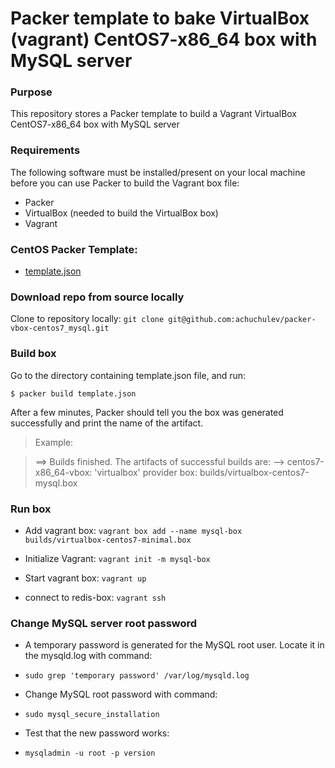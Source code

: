 # Packer template to bake VirtualBox (vagrant) CentOS7-x86_64 box with MySQL server

### Purpose
This repository stores a Packer template to build a Vagrant VirtualBox CentOS7-x86_64 box with MySQL server

### Requirements
The following software must be installed/present on your local machine before you can use Packer to build the Vagrant box file:

* Packer
* VirtualBox (needed to build the VirtualBox box)
* Vagrant

### CentOS Packer Template:

* [template.json](https://github.com/achuchulev/packer-vbox-centos7_mysql/blob/master/template.json)

### Download repo from source locally

Clone to repository locally: `git clone git@github.com:achuchulev/packer-vbox-centos7_mysql.git`

### Build box

Go to the directory containing template.json file, and run:

`$ packer build template.json`

After a few minutes, Packer should tell you the box was generated successfully and print the name of the artifact.

> Example:

> ==> Builds finished. The artifacts of successful builds are:
> --> centos7-x86_64-vbox: 'virtualbox' provider box: builds/virtualbox-centos7-mysql.box

### Run box

* Add vagrant box: `vagrant box add --name mysql-box builds/virtualbox-centos7-minimal.box`

* Initialize Vagrant: `vagrant init -m mysql-box`

* Start vagrant box: `vagrant up`

* connect to redis-box: `vagrant ssh`

### Change MySQL server root password

* A temporary password is generated for the MySQL root user. Locate it in the mysqld.log with command:

 * `sudo grep 'temporary password' /var/log/mysqld.log` 

* Change MySQL root password with command:

 * `sudo mysql_secure_installation`

* Test that the new password works:

 * `mysqladmin -u root -p version`


